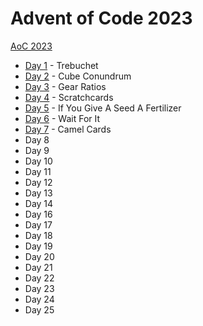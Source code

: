 # Advent of Code 2023

[AoC 2023](https://adventofcode.com/2023/)

- [Day 1](src/bin/y23d01.rs) - Trebuchet
- [Day 2](src/bin/y23d02.rs) - Cube Conundrum
- [Day 3](src/bin/y23d03.rs) - Gear Ratios
- [Day 4](src/bin/y23d04.rs) - Scratchcards
- [Day 5](src/bin/y23d05.rs) - If You Give A Seed A Fertilizer
- [Day 6](src/bin/y23d06.rs) - Wait For It
- [Day 7](src/bin/y23d07.rs) - Camel Cards
- Day 8
- Day 9
- Day 10
- Day 11
- Day 12
- Day 13
- Day 14
- Day 16
- Day 17
- Day 18
- Day 19
- Day 20
- Day 21
- Day 22
- Day 23
- Day 24
- Day 25